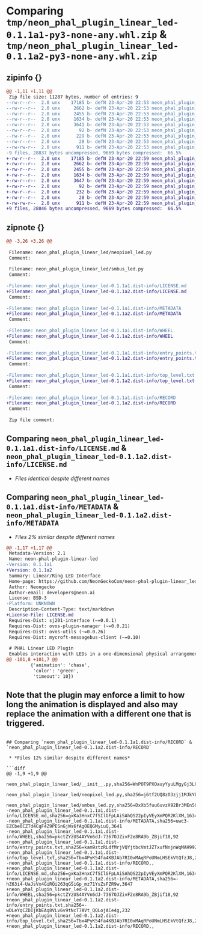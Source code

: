 # Comparing `tmp/neon_phal_plugin_linear_led-0.1.1a1-py3-none-any.whl.zip` & `tmp/neon_phal_plugin_linear_led-0.1.1a2-py3-none-any.whl.zip`

## zipinfo {}

```diff
@@ -1,11 +1,11 @@
 Zip file size: 11287 bytes, number of entries: 9
--rw-r--r--  2.0 unx    17185 b- defN 23-Apr-20 22:53 neon_phal_plugin_linear_led/__init__.py
--rw-r--r--  2.0 unx     2662 b- defN 23-Apr-20 22:53 neon_phal_plugin_linear_led/neopixel_led.py
--rw-r--r--  2.0 unx     2455 b- defN 23-Apr-20 22:53 neon_phal_plugin_linear_led/smbus_led.py
--rw-r--r--  2.0 unx     1634 b- defN 23-Apr-20 22:53 neon_phal_plugin_linear_led-0.1.1a1.dist-info/LICENSE.md
--rw-r--r--  2.0 unx     3641 b- defN 23-Apr-20 22:53 neon_phal_plugin_linear_led-0.1.1a1.dist-info/METADATA
--rw-r--r--  2.0 unx       92 b- defN 23-Apr-20 22:53 neon_phal_plugin_linear_led-0.1.1a1.dist-info/WHEEL
--rw-r--r--  2.0 unx      229 b- defN 23-Apr-20 22:53 neon_phal_plugin_linear_led-0.1.1a1.dist-info/entry_points.txt
--rw-r--r--  2.0 unx       28 b- defN 23-Apr-20 22:53 neon_phal_plugin_linear_led-0.1.1a1.dist-info/top_level.txt
--rw-rw-r--  2.0 unx      911 b- defN 23-Apr-20 22:53 neon_phal_plugin_linear_led-0.1.1a1.dist-info/RECORD
-9 files, 28837 bytes uncompressed, 9669 bytes compressed:  66.5%
+-rw-r--r--  2.0 unx    17185 b- defN 23-Apr-20 22:59 neon_phal_plugin_linear_led/__init__.py
+-rw-r--r--  2.0 unx     2662 b- defN 23-Apr-20 22:59 neon_phal_plugin_linear_led/neopixel_led.py
+-rw-r--r--  2.0 unx     2455 b- defN 23-Apr-20 22:59 neon_phal_plugin_linear_led/smbus_led.py
+-rw-r--r--  2.0 unx     1634 b- defN 23-Apr-20 22:59 neon_phal_plugin_linear_led-0.1.1a2.dist-info/LICENSE.md
+-rw-r--r--  2.0 unx     3647 b- defN 23-Apr-20 22:59 neon_phal_plugin_linear_led-0.1.1a2.dist-info/METADATA
+-rw-r--r--  2.0 unx       92 b- defN 23-Apr-20 22:59 neon_phal_plugin_linear_led-0.1.1a2.dist-info/WHEEL
+-rw-r--r--  2.0 unx      232 b- defN 23-Apr-20 22:59 neon_phal_plugin_linear_led-0.1.1a2.dist-info/entry_points.txt
+-rw-r--r--  2.0 unx       28 b- defN 23-Apr-20 22:59 neon_phal_plugin_linear_led-0.1.1a2.dist-info/top_level.txt
+-rw-rw-r--  2.0 unx      911 b- defN 23-Apr-20 22:59 neon_phal_plugin_linear_led-0.1.1a2.dist-info/RECORD
+9 files, 28846 bytes uncompressed, 9669 bytes compressed:  66.5%
```

## zipnote {}

```diff
@@ -3,26 +3,26 @@
 
 Filename: neon_phal_plugin_linear_led/neopixel_led.py
 Comment: 
 
 Filename: neon_phal_plugin_linear_led/smbus_led.py
 Comment: 
 
-Filename: neon_phal_plugin_linear_led-0.1.1a1.dist-info/LICENSE.md
+Filename: neon_phal_plugin_linear_led-0.1.1a2.dist-info/LICENSE.md
 Comment: 
 
-Filename: neon_phal_plugin_linear_led-0.1.1a1.dist-info/METADATA
+Filename: neon_phal_plugin_linear_led-0.1.1a2.dist-info/METADATA
 Comment: 
 
-Filename: neon_phal_plugin_linear_led-0.1.1a1.dist-info/WHEEL
+Filename: neon_phal_plugin_linear_led-0.1.1a2.dist-info/WHEEL
 Comment: 
 
-Filename: neon_phal_plugin_linear_led-0.1.1a1.dist-info/entry_points.txt
+Filename: neon_phal_plugin_linear_led-0.1.1a2.dist-info/entry_points.txt
 Comment: 
 
-Filename: neon_phal_plugin_linear_led-0.1.1a1.dist-info/top_level.txt
+Filename: neon_phal_plugin_linear_led-0.1.1a2.dist-info/top_level.txt
 Comment: 
 
-Filename: neon_phal_plugin_linear_led-0.1.1a1.dist-info/RECORD
+Filename: neon_phal_plugin_linear_led-0.1.1a2.dist-info/RECORD
 Comment: 
 
 Zip file comment:
```

## Comparing `neon_phal_plugin_linear_led-0.1.1a1.dist-info/LICENSE.md` & `neon_phal_plugin_linear_led-0.1.1a2.dist-info/LICENSE.md`

 * *Files identical despite different names*

## Comparing `neon_phal_plugin_linear_led-0.1.1a1.dist-info/METADATA` & `neon_phal_plugin_linear_led-0.1.1a2.dist-info/METADATA`

 * *Files 2% similar despite different names*

```diff
@@ -1,17 +1,17 @@
 Metadata-Version: 2.1
 Name: neon-phal-plugin-linear-led
-Version: 0.1.1a1
+Version: 0.1.1a2
 Summary: Linear/Ring LED Interface
 Home-page: https://github.com/NeonGeckoCom/neon-phal-plugin-linear_led
 Author: Neongecko
 Author-email: developers@neon.ai
 License: BSD-3
-Platform: UNKNOWN
 Description-Content-Type: text/markdown
+License-File: LICENSE.md
 Requires-Dist: sj201-interface (~=0.0.1)
 Requires-Dist: ovos-plugin-manager (~=0.0.21)
 Requires-Dist: ovos-utils (~=0.0.26)
 Requires-Dist: mycroft-messagebus-client (~=0.10)
 
 # PHAL Linear LED Plugin
 Enables interaction with LEDs in a one-dimensional physical arrangement.
@@ -101,8 +101,7 @@
         {'animation': 'chase',
          'color': 'green',
          'timeout': 10})
 ```
 
 Note that the plugin may enforce a limit to how long the animation is displayed
 and also may replace the animation with a different one that is triggered.
-
```

## Comparing `neon_phal_plugin_linear_led-0.1.1a1.dist-info/RECORD` & `neon_phal_plugin_linear_led-0.1.1a2.dist-info/RECORD`

 * *Files 12% similar despite different names*

```diff
@@ -1,9 +1,9 @@
 neon_phal_plugin_linear_led/__init__.py,sha256=WnPOT9PXOauyYyuLMgyGj3L9cUdLYDLB5oN8EnKZ_Rs,17185
 neon_phal_plugin_linear_led/neopixel_led.py,sha256=j6tf2UQ8zO3zjj1MJkYbnxSKcRDUhISnKh_yBoeHavU,2662
 neon_phal_plugin_linear_led/smbus_led.py,sha256=DxXb5fuu6uvzX92Br3MEn5CbmF4KWVbTn2OvBQ9xUIQ,2455
-neon_phal_plugin_linear_led-0.1.1a1.dist-info/LICENSE.md,sha256=gxKa3HnxC7fSIlGFpLAiSAhQS22pIyVEyXmPQR2KlXM,1634
-neon_phal_plugin_linear_led-0.1.1a1.dist-info/METADATA,sha256=uwc3-EZCbe0CZTd4CqF4Z9PESnGjWs6fAgOEQGMyiuQ,3641
-neon_phal_plugin_linear_led-0.1.1a1.dist-info/WHEEL,sha256=pkctZYzUS4AYVn6dJ-7367OJZivF2e8RA9b_ZBjif18,92
-neon_phal_plugin_linear_led-0.1.1a1.dist-info/entry_points.txt,sha256=kam9ztzRLdfMrjVQYjtbcVmtJZTxufNnjnWqMAH992o,229
-neon_phal_plugin_linear_led-0.1.1a1.dist-info/top_level.txt,sha256=Tbx4PyK54fa4KBJAb7RI0xMAqRPoUNmLHSEkVtQfzJ8,28
-neon_phal_plugin_linear_led-0.1.1a1.dist-info/RECORD,,
+neon_phal_plugin_linear_led-0.1.1a2.dist-info/LICENSE.md,sha256=gxKa3HnxC7fSIlGFpLAiSAhQS22pIyVEyXmPQR2KlXM,1634
+neon_phal_plugin_linear_led-0.1.1a2.dist-info/METADATA,sha256=-hZ63i4-UaJsVx4GiRQi263qGSiGp_mz71YsZsFZR9w,3647
+neon_phal_plugin_linear_led-0.1.1a2.dist-info/WHEEL,sha256=pkctZYzUS4AYVn6dJ-7367OJZivF2e8RA9b_ZBjif18,92
+neon_phal_plugin_linear_led-0.1.1a2.dist-info/entry_points.txt,sha256=-wDLeYqCZDIjKbEAq8VLv6v9tNcT7AVt_QQLojACe4g,232
+neon_phal_plugin_linear_led-0.1.1a2.dist-info/top_level.txt,sha256=Tbx4PyK54fa4KBJAb7RI0xMAqRPoUNmLHSEkVtQfzJ8,28
+neon_phal_plugin_linear_led-0.1.1a2.dist-info/RECORD,,
```

